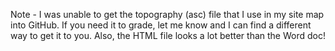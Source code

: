 Note - I was unable to get the topography (asc) file that I use in my site map into GitHub. If you need it to grade, let me know and I can find a different way to get it to you.
Also, the HTML file looks a lot better than the Word doc!
